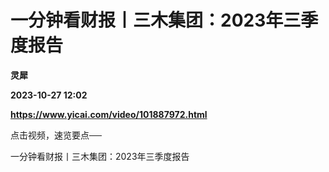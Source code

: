 # 一分钟看财报丨三木集团：2023年三季度报告
**灵犀**

**2023-10-27 12:02**

**https://www.yicai.com/video/101887972.html**

点击视频，速览要点──

一分钟看财报丨三木集团：2023年三季度报告